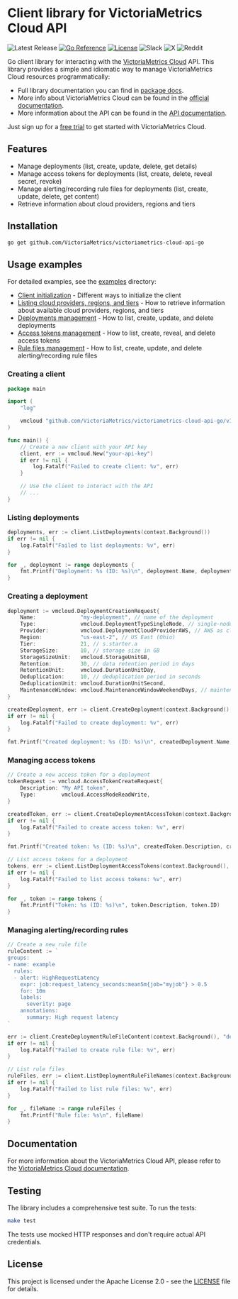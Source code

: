 # Client library for VictoriaMetrics Cloud API

![Latest Release](https://img.shields.io/github/v/release/VictoriaMetrics/victoriametrics-cloud-api-go?sort=semver&label=&logo=github&labelColor=gray&color=gray&link=https%3A%2F%2Fgithub.com%2FVictoriaMetrics%2Fvictoriametrics-cloud-api-go%2Freleases%2Flatest)
[![Go Reference](https://pkg.go.dev/badge/github.com/VictoriaMetrics/victoriametrics-cloud-api-go.svg)](https://pkg.go.dev/github.com/VictoriaMetrics/victoriametrics-cloud-api-go)
[![License](https://img.shields.io/badge/License-Apache%202.0-blue.svg)](LICENSE)
![Slack](https://img.shields.io/badge/Join-4A154B?logo=slack&link=https%3A%2F%2Fslack.victoriametrics.com)
![X](https://img.shields.io/twitter/follow/VictoriaMetrics?style=flat&label=Follow&color=black&logo=x&labelColor=black&link=https%3A%2F%2Fx.com%2FVictoriaMetrics)
![Reddit](https://img.shields.io/reddit/subreddit-subscribers/VictoriaMetrics?style=flat&label=Join&labelColor=red&logoColor=white&logo=reddit&link=https%3A%2F%2Fwww.reddit.com%2Fr%2FVictoriaMetrics)

Go client library for interacting with the [VictoriaMetrics Cloud](https://victoriametrics.com/products/cloud/) API. 
This library provides a simple and idiomatic way to manage VictoriaMetrics Cloud resources programmatically:

- Full library documentation you can find in [package docs](https://pkg.go.dev/github.com/VictoriaMetrics/victoriametrics-cloud-api-go/v1).
- More info about VictoriaMetrics Cloud can be found in the [official documentation](https://docs.victoriametrics.com/victoriametrics-cloud/).
- More information about the API can be found in the [API documentation](https://docs.victoriametrics.com/victoriametrics-cloud/api/).

Just sign up for a [free trial](https://victoriametrics.cloud) to get started with VictoriaMetrics Cloud.

## Features

- Manage deployments (list, create, update, delete, get details)
- Manage access tokens for deployments (list, create, delete, reveal secret, revoke)
- Manage alerting/recording rule files for deployments (list, create, update, delete, get content)
- Retrieve information about cloud providers, regions and tiers

## Installation

```bash
go get github.com/VictoriaMetrics/victoriametrics-cloud-api-go
```

## Usage examples

For detailed examples, see the [examples](examples) directory:

- [Client initialization](examples/01_client_init/01_client_init.go) - Different ways to initialize the client
- [Listing cloud providers, regions, and tiers](examples/02_providers_regions_tiers/02_providers_regions_tiers.go) - How to retrieve information about available cloud providers, regions, and tiers
- [Deployments management](examples/03_deployments_management/03_deployments_management.go) - How to list, create, update, and delete deployments
- [Access tokens management](examples/04_access_tokens_management/04_access_tokens_management.go) - How to list, create, reveal, and delete access tokens
- [Rule files management](examples/05_rule_files_management/05_rule_files_management.go) - How to list, create, update, and delete alerting/recording rule files

### Creating a client

```go
package main

import (
	"log"

	vmcloud "github.com/VictoriaMetrics/victoriametrics-cloud-api-go/v1"
)

func main() {
	// Create a new client with your API key
	client, err := vmcloud.New("your-api-key")
	if err != nil {
		log.Fatalf("Failed to create client: %v", err)
	}

	// Use the client to interact with the API
	// ...
}
```

### Listing deployments

```go
deployments, err := client.ListDeployments(context.Background())
if err != nil {
	log.Fatalf("Failed to list deployments: %v", err)
}

for _, deployment := range deployments {
	fmt.Printf("Deployment: %s (ID: %s)\n", deployment.Name, deployment.ID)
}
```

### Creating a deployment

```go
deployment := vmcloud.DeploymentCreationRequest{
	Name:              "my-deployment", // name of the deployment
	Type:              vmcloud.DeploymentTypeSingleNode, // single-node deployment
	Provider:          vmcloud.DeploymentCloudProviderAWS, // AWS as cloud provider
	Region:            "us-east-2", // US East (Ohio)
	Tier:              21, // s.starter.a
	StorageSize:       10, // storage size in GB
	StorageSizeUnit:   vmcloud.StorageUnitGB,
	Retention:         30, // data retention period in days
	RetentionUnit:     vmcloud.DurationUnitDay, 
	Deduplication:     10, // deduplication period in seconds
	DeduplicationUnit: vmcloud.DurationUnitSecond,
	MaintenanceWindow: vmcloud.MaintenanceWindowWeekendDays, // maintenance window on weekends
}

createdDeployment, err := client.CreateDeployment(context.Background(), deployment)
if err != nil {
	log.Fatalf("Failed to create deployment: %v", err)
}

fmt.Printf("Created deployment: %s (ID: %s)\n", createdDeployment.Name, createdDeployment.ID)
```

### Managing access tokens

```go
// Create a new access token for a deployment
tokenRequest := vmcloud.AccessTokenCreateRequest{
	Description: "My API token",
	Type:        vmcloud.AccessModeReadWrite,
}

createdToken, err := client.CreateDeploymentAccessToken(context.Background(), "deployment-id", tokenRequest)
if err != nil {
	log.Fatalf("Failed to create access token: %v", err)
}

fmt.Printf("Created token: %s (ID: %s)\n", createdToken.Description, createdToken.ID)

// List access tokens for a deployment
tokens, err := client.ListDeploymentAccessTokens(context.Background(), "deployment-id")
if err != nil {
	log.Fatalf("Failed to list access tokens: %v", err)
}

for _, token := range tokens {
	fmt.Printf("Token: %s (ID: %s)\n", token.Description, token.ID)
}
```

### Managing alerting/recording rules

```go
// Create a new rule file
ruleContent := `
groups:
- name: example
  rules:
  - alert: HighRequestLatency
    expr: job:request_latency_seconds:mean5m{job="myjob"} > 0.5
    for: 10m
    labels:
      severity: page
    annotations:
      summary: High request latency
`

err := client.CreateDeploymentRuleFileContent(context.Background(), "deployment-id", "high-latency-alert.yml", ruleContent)
if err != nil {
	log.Fatalf("Failed to create rule file: %v", err)
}

// List rule files
ruleFiles, err := client.ListDeploymentRuleFileNames(context.Background(), "deployment-id")
if err != nil {
	log.Fatalf("Failed to list rule files: %v", err)
}

for _, fileName := range ruleFiles {
	fmt.Printf("Rule file: %s\n", fileName)
}
```

## Documentation

For more information about the VictoriaMetrics Cloud API, please refer to the [VictoriaMetrics Cloud documentation](https://docs.victoriametrics.com/victoriametrics-cloud/api/).

## Testing

The library includes a comprehensive test suite. To run the tests:

```bash
make test
```

The tests use mocked HTTP responses and don't require actual API credentials.

## License

This project is licensed under the Apache License 2.0 - see the [LICENSE](LICENSE) file for details.
